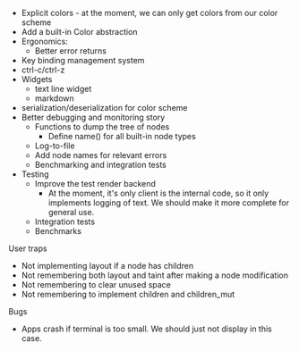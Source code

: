 
- Explicit colors - at the moment, we can only get colors from our color scheme
- Add a built-in Color abstraction
- Ergonomics:
  - Better error returns
- Key binding management system
- ctrl-c/ctrl-z
- Widgets
  - text line widget
  - markdown
- serialization/deserialization for color scheme
- Better debugging and monitoring story
  - Functions to dump the tree of nodes
    - Define name() for all built-in node types
  - Log-to-file
  - Add node names for relevant errors
  - Benchmarking and integration tests
- Testing
  - Improve the test render backend
    - At the moment, it's only client is the internal code, so it only implements
      logging of text. We should make it more complete for general use.
  - Integration tests
  - Benchmarks


User traps
  - Not implementing layout if a node has children
  - Not remembering both layout and taint after making a node modification
  - Not remembering to clear unused space
  - Not remembering to implement children and children_mut


Bugs
  - Apps crash if terminal is too small. We should just not display in this case.